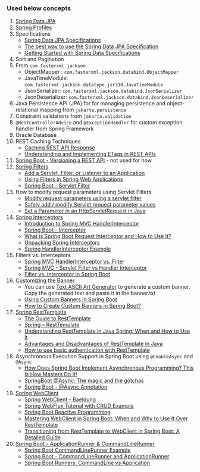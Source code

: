 ### Used below concepts

1. [Spring Data JPA](https://docs.spring.io/spring-data/jpa/reference/)
2. [Spring Profiles](https://docs.spring.io/spring-boot/reference/features/profiles.html)
3. Specifications
	- [Spring Data JPA Specifications](https://docs.spring.io/spring-data/jpa/reference/jpa/specifications.html)
	- [The best way to use the Spring Data JPA Specification](https://vladmihalcea.com/spring-data-jpa-specification/)
	- [Getting Started with Spring Data Specifications](https://reflectoring.io/spring-data-specifications/)
4. Sort and Pagination
5. From `com.fasterxml.jackson`
	- ObjectMapper : `com.fasterxml.jackson.databind.ObjectMapper`
	- JavaTimeModule: `com.fasterxml.jackson.datatype.jsr310.JavaTimeModule`
	- JsonSerializer: `com.fasterxml.jackson.databind.JsonSerializer`
	- JsonDeserializer: `com.fasterxml.jackson.databind.JsonDeserializer`
6. Java Persistence API (JPA) for for managing persistence and object-relational mapping from `jakarta.persistence`
7. Constraint validations from `jakarta.validation`
8. `@RestControllerAdvice` and `@ExceptionHandler` for custom exception handler from Spring Framework
9. Oracle Database
10. REST Caching Techniques
	- [Caching REST API Response](https://restfulapi.net/caching/)
	- [Understanding and Implementing ETags in REST APIs](https://medium.com/@reetesh043/understanding-and-implementing-etags-in-rest-apis-659abe0f91ab)
11. [Spring Boot - Versioning a REST API](https://www.geeksforgeeks.org/spring-boot-versioning-a-rest-api/) - not used for now
12. [Spring Filters](https://docs.spring.io/spring-framework/reference/web/webmvc/filters.html)
	- [Add a Servlet, Filter, or Listener to an Application](https://docs.spring.io/spring-boot/how-to/webserver.html#howto.webserver.add-servlet-filter-listener)
	- [Using Filters in Spring Web Applications](https://springframework.guru/using-filters-in-spring-web-applications/)
	- [Spring Boot - Servlet Filter](https://www.geeksforgeeks.org/spring-boot-servlet-filter/)
13. How to modify request parameters using Servlet Filters
	- [Modify request parameters using a servlet filter](https://github.com/briefjudofox/servlet-filter-example/blob/master/README.md#modify-request-parameters-using-a-servlet-filter)
	- [Safely add / modify Servlet request parameter values](https://www.ocpsoft.org/opensource/how-to-safely-add-modify-servlet-request-parameter-values/)
	- [Set a Parameter in an HttpServletRequest in Java](https://www.baeldung.com/java-servlet-request-set-parameter)
14. [Spring Interceptors](https://docs.spring.io/spring-framework/reference/web/webmvc/mvc-config/interceptors.html)
	- [Introduction to Spring MVC HandlerInterceptor](https://www.baeldung.com/spring-mvc-handlerinterceptor)
	- [Spring Boot - Interceptor](https://www.geeksforgeeks.org/spring-boot-interceptor/)
	- [What is Spring Boot Request Interceptor and How to Use It?](https://medium.com/@aedemirsen/what-is-spring-boot-request-interceptor-and-how-to-use-it-7fd85f3df7f7)
	- [Unpacking Spring Interceptors](https://medium.com/@ahmed.abdelfaheem/unpacking-spring-interceptors-11808892ed08)
	- [Spring HandlerInterceptor Example](https://howtodoinjava.com/spring-mvc/spring-intercepting-requests-using-handlerinterceptor-with-example/)
15. Filters vs. Interceptors
	- [Spring MVC HandlerInterceptor vs. Filter](https://www.baeldung.com/spring-mvc-handlerinterceptor-vs-filter)
	- [Spring MVC - Servlet Filter vs Handler Interceptor](https://www.geeksforgeeks.org/spring-mvc-servlet-filter-vs-handler-interceptor/)
	- [Filter vs. Interceptor in Spring Boot](https://senoritadeveloper.medium.com/filter-vs-interceptor-in-spring-boot-2e49089f682e)
16. [Customizing the Banner](https://docs.spring.io/spring-boot/reference/features/spring-application.html#features.spring-application.banner)
	- You can use [Text ASCII Art Generator](https://patorjk.com/software/taag/#p=display&f=Graffiti&t=Type%20Something%20) to generate a custom banner. Copy the generated text and paste it in the banner.txt
	- [Using Custom Banners in Spring Boot](https://www.baeldung.com/spring-boot-custom-banners)
	- [How to Create Custom Banners in Spring Boot?](https://www.geeksforgeeks.org/custom-banners-in-spring-boot/)
17. [Spring RestTemplate](https://docs.spring.io/spring-framework/reference/integration/rest-clients.html#rest-resttemplate)
	- [The Guide to RestTemplate](https://www.baeldung.com/rest-template)
	- [Spring – RestTemplate](https://www.geeksforgeeks.org/spring-resttemplate/)
	- [Understanding RestTemplate in Java Spring: When and How to Use It](https://medium.com/@psdevraye/understanding-resttemplate-in-java-spring-when-and-how-to-use-it-79500987a53c)
	- [Advantages and Disadvantages of RestTemplate in Java](https://medium.com/@psdevraye/advantages-and-disadvantages-of-resttemplate-in-java-f647a364f091)
	- [How to use basic authentication with RestTemplate](https://attacomsian.com/blog/resttemplate-basic-authentication)
18. Asynchronous Execution Support in Spring Boot using `@EnableAsync` and `@Async`
	- [How Does Spring Boot Implement Asynchronous Programming? This Is How Masters Do It!](https://medium.com/javarevisited/how-does-spring-boot-implement-asynchronous-programming-this-is-how-masters-do-it-e89fc9245928)
	- [SpringBoot @Async: The magic and the gotchas](https://medium.com/@dvikash1001/springboot-async-the-magic-and-the-gotchas-17f9471c6fe4)
	- [Spring Boot - @Async Annotation](https://www.geeksforgeeks.org/spring-boot-async-annotation/)
19. [Spring WebClient](https://docs.spring.io/spring-framework/reference/web/webflux-webclient.html)
	- [Spring WebClient - Baeldung](https://www.baeldung.com/spring-5-webclient)
	- [Spring WebFlux Tutorial with CRUD Example](https://howtodoinjava.com/spring-webflux/spring-webflux-tutorial/)
	- [Spring Boot Reactive Programming](https://javatechonline.com/spring-boot-tutorial/#Spring_Boot_Reactive_Programming)
	- [Mastering WebClient in Spring Boot: When and Why to Use It Over RestTemplate](https://medium.com/@psdevraye/mastering-webclient-in-spring-boot-when-and-why-to-use-it-over-resttemplate-03f0643421dc)
	- [Transitioning from RestTemplate to WebClient in Spring Boot: A Detailed Guide](https://medium.com/hprog99/transitioning-from-resttemplate-to-webclient-in-spring-boot-a-detailed-guide-4febd21063ba)
20. [Spring Boot - ApplicationRunner & CommandLineRunner](https://docs.spring.io/spring-boot/reference/features/spring-application.html#features.spring-application.command-line-runner)
	- [Spring Boot CommandLineRunner Example](https://mkyong.com/spring-boot/spring-boot-commandlinerunner-example/)
	- [Spring Boot - CommandLineRunner and ApplicationRunner](https://www.geeksforgeeks.org/spring-boot-commandlinerunner-and-applicationrunner/)
	- [Spring Boot Runners: CommandLine vs Application](https://javadzone.com/spring-boot-runners-commandline-vs-application/)